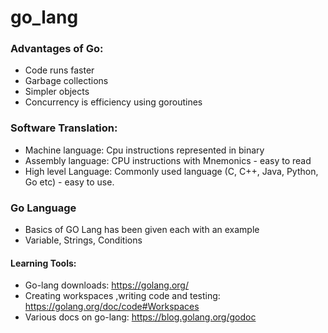 # go_lang


### Advantages of Go:
-	Code runs faster
-	Garbage collections
-	Simpler objects
-	Concurrency is efficiency using goroutines



### Software Translation:
-	Machine language: Cpu instructions represented in binary
-	Assembly language: CPU instructions with Mnemonics - easy to read
-	High level Language: Commonly used language (C, C++, Java, Python, Go etc) - easy to use.



### Go Language
- Basics of GO Lang has been given each with an example 
- Variable, Strings, Conditions 

#### Learning Tools:
- Go-lang downloads: https://golang.org/
- Creating workspaces ,writing code and testing: https://golang.org/doc/code#Workspaces
- Various docs on go-lang: https://blog.golang.org/godoc
